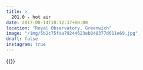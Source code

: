```yaml
---
title: >
  201.0 - hot air
date: 2017-08-14T10:12:37+00:00
location: "Royal Observatory, Greenwich"
image: "/img/5b2c75faa79244623eb848377d611e69.jpg"
draft: false
instagram: true
---
```


{{<photo src="/img/5b2c75faa79244623eb848377d611e69.jpg">}}
